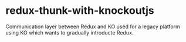 # redux-thunk-with-knockoutjs
Communication layer between Redux and KO used for a legacy platform using KO which wants to gradually introducte Redux.
